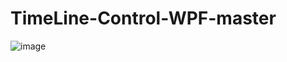 # TimeLine-Control-WPF-master

![image](https://user-images.githubusercontent.com/26686705/224464266-d09f1dca-b942-4212-8914-bb0cc7bdba24.png)
